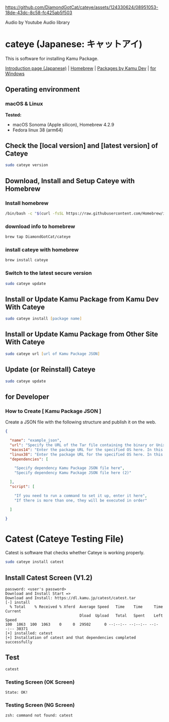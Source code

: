 https://github.com/DiamondGotCat/cateye/assets/124330624/08951053-18de-43dc-8c58-fc425ab5f503

Audio by Youtube Audio library

# cateye (Japanese: キャットアイ)

This is software for installing Kamu Package.

[Introduction page (Japanese)](https://dl.kamu.jp/cateye/) | [Homebrew](https://github.com/DiamondGotCat/homebrew-cateye/) | [Packages by Kamu Dev](https://dl.kamu.jp/cateye/packages/) | [for Windows](https://github.com/Kamu-JP/cateye-win/)



## Operating environment

### macOS & Linux
**Tested:**
- macOS Sonoma (Apple silicon), Homebrew 4.2.9
- Fedora linux 38 (arm64)

## Check the [local version] and [latest version] of Cateye

```zsh
sudo cateye version
```

## Download, Install and Setup Cateye with Homebrew

### Install homebrew

```zsh
/bin/bash -c "$(curl -fsSL https://raw.githubusercontent.com/Homebrew/install/HEAD/install.sh)"
```

### download info to homebrew

```zsh
brew tap DiamondGotCat/cateye
```

### install cateye with homebrew

```zsh
brew install cateye
```

### Switch to the latest secure version

```zsh
sudo cateye update
```

## Install or Update Kamu Package from Kamu Dev With Cateye

```zsh
sudo cateye install [package name]
```

## Install or Update Kamu Package from Other Site With Cateye

```zsh
sudo cateye url [url of Kamu Package JSON]
```

## Update (or Reinstall) Cateye

```zsh
sudo cateye update
```

## for Developer

### How to Create [ Kamu Package JSON ]
Create a JSON file with the following structure and publish it on the web.

```json
{

  "name": "example_json",
  "url": "Specify the URL of the Tar file containing the binary or Unix executable file here",
  "macos14": "Enter the package URL for the specified OS here. In this case, enter the URL for macOS Sonoma (14.x.x). (This key is optional)",
  "linux38": "Enter the package URL for the specified OS here. In this case, enter the URL for Fedora linux 38. (This key is optional)",
  "dependencies": [

    "Specify dependency Kamu Package JSON file here",
    "Specify dependency Kamu Package JSON file here (2)"

  ],
  "script": [

    "If you need to run a command to set it up, enter it here",
    "If there is more than one, they will be executed in order"

  ]

}
```

# Catest (Cateye Testing File)
Catest is software that checks whether Cateye is working properly.

```zsh
sudo cateye install catest
```

## Install Catest Screen (V1.2)

```
password: <user's password>
Download and Install Start =>
Download and Install: https://dl.kamu.jp/catest/catest.tar
[-] install
  % Total    % Received % Xferd  Average Speed   Time    Time     Time  Current
                                 Dload  Upload   Total   Spent    Left  Speed
100  1063  100  1063    0     0  29502      0 --:--:-- --:--:-- --:--:-- 30371
[+] installed: catest
[+] Installation of catest and that dependencies completed successfully
```

## Test

```zsh
catest
```

### Testing Screen (OK Screen)

```
State: OK!
```

### Testing Screen (NG Screen)

```
zsh: command not found: catest
```
